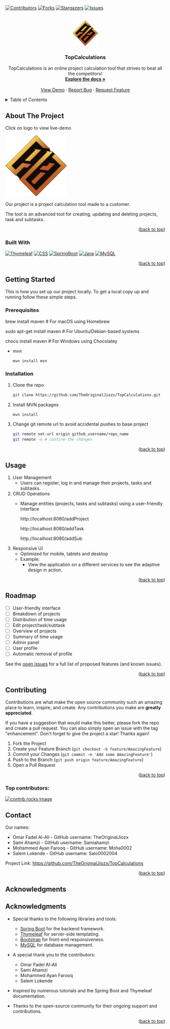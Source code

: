 <a id="readme-top"></a>
[![Contributors][contributors-shield]][contributors-url]
[![Forks][forks-shield]][forks-url]
[![Stargazers][stars-shield]][stars-url]
[![Issues][issues-shield]][issues-url]


<!-- PROJECT LOGO -->
<br />
<div align="center">
  <a href="https://github.com/TheOriginalJiozx/TopCalculations">
    <img src="src/main/resources/static/images/logo.png" alt="Logo" width="80" height="80">
  </a>

<h3 align="center">TopCalculations</h3>

  <p align="center">
    TopCalculations is an online project calculation tool that strives to beat all the competitors!
    <br />
    <a href="https://github.com/TheOriginalJiozx/TopCalculations"><strong>Explore the docs »</strong></a>
    <br />
    <br />
    <a href="https://github.com/TheOriginalJiozx/TopCalculations">View Demo</a>
    ·
    <a href="https://github.com/TheOriginalJiozx/TopCalculations/issues/new?labels=bug&template=bug-report---.md">Report Bug</a>
    ·
    <a href="https://github.com/TheOriginalJiozx/TopCalculations/issues/new?labels=enhancement&template=feature-request---.md">Request Feature</a>
  </p>
</div>



<!-- TABLE OF CONTENTS -->
<details>
  <summary>Table of Contents</summary>
  <ol>
    <li>
      <a href="#about-the-project">About The Project</a>
      <ul>
        <li><a href="#built-with">Built With</a></li>
      </ul>
    </li>
    <li>
      <a href="#getting-started">Getting Started</a>
      <ul>
        <li><a href="#prerequisites">Prerequisites</a></li>
        <li><a href="#installation">Installation</a></li>
      </ul>
    </li>
    <li><a href="#usage">Usage</a></li>
    <li><a href="#roadmap">Roadmap</a></li>
    <li><a href="#contributing">Contributing</a></li>
    <li><a href="#contact">Contact</a></li>
    <li><a href="#acknowledgments">Acknowledgments</a></li>
  </ol>
</details>



<!-- ABOUT THE PROJECT -->
## About The Project

Click on logo to view live-demo

[![Product Name Screen Shot][product-screenshot]](https://springappdemotopcalculations-aubvf8d5dwf6d0h9.westeurope-01.azurewebsites.net)

Our project is a project calculation tool made to a customer.

The tool is an advanced tool for creating, updating and deleting projects, task and subtasks.

<p align="right">(<a href="#readme-top">back to top</a>)</p>



### Built With

[![Thymeleaf]][Thymeleaf-url]
[![CSS]][CSS-url]
[![SpringBoot]][SpringBoot-url]
[![Java]][Java-url]
[![MySQL]][MySQL-url]

<p align="right">(<a href="#readme-top">back to top</a>)</p>



<!-- GETTING STARTED -->
## Getting Started

This is how you set up our project locally.
To get a local copy up and running follow these simple steps.

### Prerequisites

brew install maven       # For macOS using Homebrew

sudo apt-get install maven  # For Ubuntu/Debian-based systems

choco install maven      # For Windows using Chocolatey

* mvn
  ```sh
  mvn install mvn
  ```

### Installation

1. Clone the repo
   ```sh
   git clone https://github.com/TheOriginalJiozx/TopCalculations.git
   ```
2. Install MVN packages
   ```sh
   mvn install
   ```
3. Change git remote url to avoid accidental pushes to base project
   ```sh
   git remote set-url origin github_username/repo_name
   git remote -v # confirm the changes
   ```

<p align="right">(<a href="#readme-top">back to top</a>)</p>



<!-- USAGE EXAMPLES -->
## Usage

1. User Management
   * Users can register, log in and manage their projects, tasks and subtasks.
2. CRUD Operations
   * Manage entities (projects, tasks and subtasks) using a user-friendly interface
     
     http://localhost:8080/addProject
     
     http://localhost:8080/addTask
     
     http://localhost:8080/addSub
3. Responsive UI
   * Optimized for mobile, tablets and desktop
   * Example:
     * View the application on a different services to see the adaptive design in action.

     
<p align="right">(<a href="#readme-top">back to top</a>)</p>



<!-- ROADMAP -->
## Roadmap

- [ ] User-friendly interface
- [ ] Breakdown of projects
- [ ] Distribution of time usage
- [ ] Edit project/task/subtask
- [ ] Overview of projects
- [ ] Summary of time usage
- [ ] Admin panel
- [ ] User profile
- [ ] Automatic removal of profile

See the [open issues](https://github.com/TheOriginalJiozx/TopCalculations/issues?q=is%3Aopen+is%3Aissue) for a full list of proposed features (and known issues).

<p align="right">(<a href="#readme-top">back to top</a>)</p>



<!-- CONTRIBUTING -->
## Contributing

Contributions are what make the open source community such an amazing place to learn, inspire, and create. Any contributions you make are **greatly appreciated**.

If you have a suggestion that would make this better, please fork the repo and create a pull request. You can also simply open an issue with the tag "enhancement".
Don't forget to give the project a star! Thanks again!

1. Fork the Project
2. Create your Feature Branch (`git checkout -b feature/AmazingFeature`)
3. Commit your Changes (`git commit -m 'Add some AmazingFeature'`)
4. Push to the Branch (`git push origin feature/AmazingFeature`)
5. Open a Pull Request

<p align="right">(<a href="#readme-top">back to top</a>)</p>

### Top contributors:

<a href="[contributors-url]">
  <img src="https://contrib.rocks/image?repo=TheOriginalJiozx/TopCalculations" alt="contrib.rocks image" />
</a>



<!-- CONTACT -->
## Contact

Our names:
* Omar Fadel Al-Ali - GitHub username: TheOriginalJiozx
* Sami Ahamzi - GitHub username: Samiahamzi
* Mohammed Ayan Farooq - GitHub username: Moha0002
* Salem Lokende - GitHub username: Salo0002004

Project Link: https://github.com/TheOriginalJiozx/TopCalculations

<p align="right">(<a href="#readme-top">back to top</a>)</p>



<!-- ACKNOWLEDGMENTS -->
## Acknowledgments

## Acknowledgments

* Special thanks to the following libraries and tools:
  - [Spring Boot](https://spring.io/projects/spring-boot) for the backend framework.
  - [Thymeleaf](https://www.thymeleaf.org/) for server-side templating.
  - [Bootstrap](https://getbootstrap.com/) for front-end responsiveness.
  - [MySQL](https://mysql.com/) for database management.

* A special thank you to the contributors:
  - Omar Fadel Al-Ali
  - Sami Ahamzi
  - Mohammed Ayan Farooq
  - Salem Lokende

* Inspired by numerous tutorials and the Spring Boot and Thymeleaf documentation.

* Thanks to the open-source community for their ongoing support and contributions.

<p align="right">(<a href="#readme-top">back to top</a>)</p>



<!-- MARKDOWN LINKS & IMAGES -->
<!-- https://www.markdownguide.org/basic-syntax/#reference-style-links -->
[contributors-shield]: https://img.shields.io/github/contributors/TheOriginalJiozx/TopCalculations.svg?style=for-the-badge
[contributors-url]: https://github.com/TheOriginalJiozx/TopCalculations/graphs/contributors
[forks-shield]: https://img.shields.io/github/forks/TheOriginalJiozx/TopCalculations.svg?style=for-the-badge
[forks-url]: https://github.com/TheOriginalJiozx/TopCalculations/network/members
[stars-shield]: https://img.shields.io/github/stars/TheOriginalJiozx/TopCalculations.svg?style=for-the-badge
[stars-url]: https://github.com/TheOriginalJiozx/TopCalculations/stargazers
[issues-shield]: https://img.shields.io/github/issues/TheOriginalJiozx/TopCalculations.svg?style=for-the-badge
[issues-url]: https://github.com/TheOriginalJiozx/TopCalculations/issues
[product-screenshot]: src/main/resources/static/images/logo.png
[Java]: https://img.shields.io/badge/Java-ED8B00?style=for-the-badge&logo=openjdk&logoColor=white
[Java-url]: https://java.com/
[SpringBoot]: https://img.shields.io/badge/SpringBoot-6DB33F?style=for-the-badge&logo=Spring&logoColor=white
[SpringBoot-url]: https://spring.io/
[CSS]: https://img.shields.io/badge/CSS3-1572B6?style=for-the-badge&logo=css3&logoColor=white
[CSS-url]: https://web.dev/learn/css
[MySQL]: https://img.shields.io/badge/MySQL-4479A1?style=for-the-badge&logo=mysql&logoColor=white
[MySQL-url]: https://mysql.com/
[Thymeleaf]: https://img.shields.io/badge/Thymeleaf-%2333C3A1?style=for-the-badge&logo=thymeleaf&logoColor=white
[Thymeleaf-url]: https://thymeleaf.org/
[Laravel.com]: https://img.shields.io/badge/Laravel-FF2D20?style=for-the-badge&logo=laravel&logoColor=white
[Laravel-url]: https://laravel.com
[Bootstrap.com]: https://img.shields.io/badge/Bootstrap-563D7C?style=for-the-badge&logo=bootstrap&logoColor=white
[Bootstrap-url]: https://getbootstrap.com
[JQuery.com]: https://img.shields.io/badge/jQuery-0769AD?style=for-the-badge&logo=jquery&logoColor=white
[JQuery-url]: https://jquery.com 
